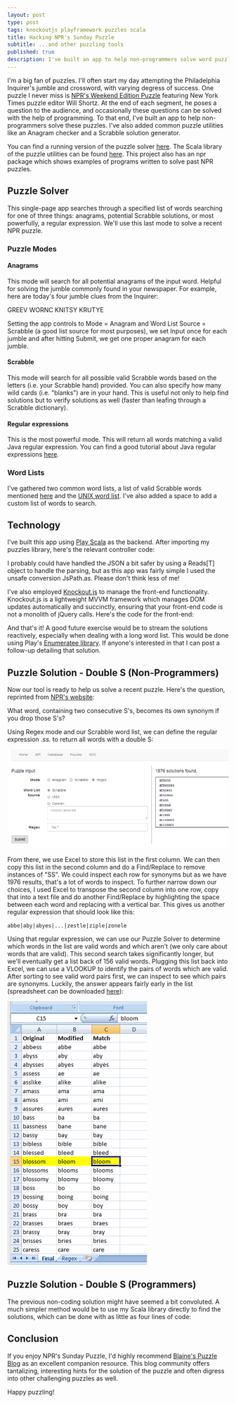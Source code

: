 ```yaml
---
layout: post
type: post
tags: knockoutjs playframework puzzles scala
title: Hacking NPR's Sunday Puzzle
subtitle: ...and other puzzling tools
published: true
description: I've built an app to help non-programmers solve word puzzles, including utilities like an Anagram checker and a Scrabble solution generator.
---
```


I'm a big fan of puzzles.  I'll often start my day attempting the Philadelphia Inquirer's jumble and crossword, with varying degress of success.  One puzzle I never miss is [NPR's Weekend Edition Puzzle](http://www.npr.org/series/4473090/sunday-puzzle) featuring New York Times puzzle editor Will Shortz.  At the end of each segment, he poses a question to the audience, and occasionally these questions can be solved with the help of programming.  To that end, I've built an app to help non-programmers solve these puzzles.  I've also added common puzzle utilities like an Anagram checker and a Scrabble solution generator.

You can find a running version of the puzzle solver [here](http://app.josephpconley.com/puzzles).  The Scala library of the puzzle utilities can be found [here](https://github.com/josephpconley/scala/tree/master/puzzles).  This project also has an npr package which shows examples of programs written to solve past NPR puzzles.

## Puzzle Solver
This single-page app searches through a specified list of words searching for one of three things: anagrams, potential Scrabble solutions, or most powerfully, a regular expression.  We'll use this last mode to solve a recent NPR puzzle.

### Puzzle Modes

#### Anagrams
This mode will search for all potential anagrams of the input word.  Helpful for solving the jumble commonly found in your newspaper.  For example, here are today's four jumble clues from the Inquirer:

<div class="well well-lg">
	GREEV
	WORNC
	KNITSY
	KRUTYE
</div>

Setting the app controls to Mode = Anagram and Word List Source = Scrabble (a good list source for most purposes), we set Input once for each jumble and after hitting Submit, we get one proper anagram for each jumble.

#### Scrabble
This mode will search for all possible valid Scrabble words based on the letters (i.e. your Scrabble hand) provided.  You can also specify how many wild cards (i.e. "blanks") are in your hand.  This is useful not only to help find solutions but to verify solutions as well (faster than leafing through a Scrabble dictionary).

#### Regular expressions
This is the most powerful mode.  This will return all words matching a valid Java regular expression.  You can find a good tutorial about Java regular expressions [here](http://www.vogella.com/tutorials/JavaRegularExpressions/article.html).

### Word Lists
I've gathered two common word lists, a list of valid Scrabble words mentioned [here](http://pzxc.com/embed-flash-scrabble-dictionary-text-file) and the [UNIX word list](http://www.freebsd.org/cgi/cvsweb.cgi/src/share/dict/web2?rev=1.12;content-type=text%2Fplain).  I've also added a space to add a custom list of words to search.

## Technology
I've built this app using [Play Scala](http://www.playframework.com/documentation/2.2.x/ScalaHome) as the backend.  After importing my puzzles library, here's the relevant controller code:

<script src="https://gist.github.com/josephpconley/8862621.js"></script>

I probably could have handled the JSON a bit safer by using a Reads[T] object to handle the parsing, but as this app was fairly simple I used the unsafe conversion JsPath.as.  Please don't think less of me!

I've also employed [Knockout.js](http://knockoutjs.com) to manage the front-end functionality.  Knockout.js is a lightweight MVVM framework which manages DOM updates automatically and succinctly, ensuring that your front-end code is not a monolith of jQuery calls.  Here's the code for the front-end:

<script src="https://gist.github.com/josephpconley/8862697.js"></script>

And that's it!  A good future exercise would be to stream the solutions reactively, especially when dealing with a long word list.  This would be done using Play's [Enumeratee library](http://www.playframework.com/documentation/2.1.x/Enumeratees).  If anyone's interested in that I can post a follow-up detailing that solution.

## Puzzle Solution - Double S (Non-Programmers)
Now our tool is ready to help us solve a recent puzzle.  Here's the question, reprinted from [NPR's website](http://www.npr.org/2014/01/26/266210037/take-synonyms-for-a-spin-or-pirouette):

<div class="well well-lg">What word, containing two consecutive S's, becomes its own synonym if you drop those S's?</div>

Using Regex mode and our Scrabble word list, we can define the regular expression .*ss.* to return all words with a double S:

![Regex Step One](/assets/regex.bmp)

From there, we use Excel to store this list in the first column.  We can then copy this list in the second column and do a Find/Replace to remove instances of "SS".  We could inspect each row for synonyms but as we have 1976 results, that's a lot of words to inspect.  To further narrow down our choices, I used Excel to transpose the second column into one row, copy that into a text file and do another Find/Replace by highlighting the space between each word and replacing with a vertical bar.  This gives us another regular expression that should look like this:

	abbe|aby|abyes|...|zestle|ziple|zonele

Using that regular expression, we can use our Puzzle Solver to determine which words in the list are valid words and which aren't (we only care about words that are valid).  This second search takes significantly longer, but we'll eventually get a list back of 156 valid words.  Plugging this list back into Excel, we can use a VLOOKUP to identify the pairs of words which are valid.  After sorting to see valid word pairs first, we can inspect to see which pairs are synonyms.  Luckily, the answer appears fairly early in the list (spreadsheet can be downloaded [here](https://github.com/josephpconley/scala/raw/master/puzzles/src/main/resources/SS.xlsx)):

![Regex Solution](/assets/SS.bmp)

## Puzzle Solution - Double S (Programmers)

The previous non-coding solution might have seemed a bit convoluted.  A much simpler method would be to use my Scala library directly to find the solutions, which can be done with as little as four lines of code:  

<script src="https://gist.github.com/josephpconley/8915428.js"></script>

## Conclusion
If you enjoy NPR's Sunday Puzzle, I'd highly recommend [Blaine's Puzzle Blog](http://puzzles.blainesville.com/) as an excellent companion resource.  This blog community offers tantalizing, interesting hints for the solution of the puzzle and often digress into other challenging puzzles as well.

Happy puzzling!
